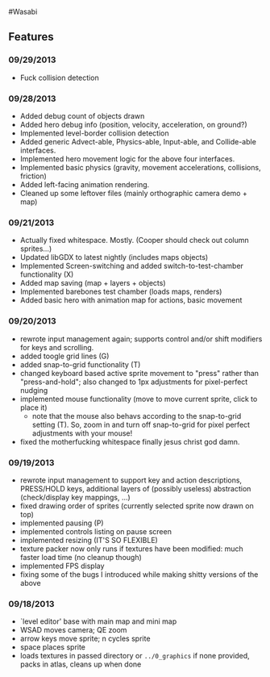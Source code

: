 #Wasabi

## Features

### 09/29/2013
 * Fuck collision detection

### 09/28/2013
 * Added debug count of objects drawn
 * Added hero debug info (position, velocity, acceleration, on ground?)
 * Implemented level-border collision detection
 * Added generic Advect-able, Physics-able, Input-able, and Collide-able interfaces.
 * Implemented hero movement logic for the above four interfaces.
 * Implemented basic physics (gravity, movement accelerations, collisions, friction)
 * Added left-facing animation rendering.
 * Cleaned up some leftover files (mainly orthographic camera demo + map)

### 09/21/2013
 * Actually fixed whitespace. Mostly. (Cooper should check out column sprites...)
 * Updated libGDX to latest nightly (includes maps objects)
 * Implemented Screen-switching and added switch-to-test-chamber functionality (X)
 * Added map saving (map + layers + objects)
 * Implemented barebones test chamber (loads maps, renders)
 * Added basic hero with animation map for actions, basic movement

### 09/20/2013
 * rewrote input management again; supports control and/or shift modifiers for keys and scrolling.
 * added toogle grid lines (G)
 * added snap-to-grid functionality (T)
 * changed keyboard based active sprite movement to "press" rather than "press-and-hold"; also changed to 1px adjustments for pixel-perfect nudging
 * implemented mouse functionality (move to move current sprite, click to place it)
	 * note that the mouse also behavs according to the snap-to-grid setting (T). So, zoom in and turn off snap-to-grid for pixel perfect adjustments with your mouse!
 * fixed the motherfucking whitespace finally jesus christ god damn.

### 09/19/2013
 * rewrote input management to support key and action descriptions, PRESS/HOLD keys, additional layers of (possibly useless) abstraction (check/display key mappings, ...)
 * fixed drawing order of sprites (currently selected sprite now drawn on top)
 * implemented pausing (P)
 * implemented controls listing on pause screen
 * implemented resizing (IT'S SO FLEXIBLE)
 * texture packer now only runs if textures have been modified: much faster load time (no cleanup though)
 * implemented FPS display
 * fixing some of the bugs I introduced while making shitty versions of the above


### 09/18/2013
 * `level editor' base with main map and mini map
 * WSAD moves camera; QE zoom
 * arrow keys move sprite; n cycles sprite
 * space places sprite
 * loads textures in passed directory or `../0_graphics` if none provided, packs in atlas, cleans up when done
